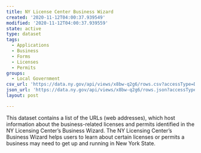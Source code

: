 ```yaml
---
title: NY License Center Business Wizard
created: '2020-11-12T04:00:37.939549'
modified: '2020-11-12T04:00:37.939559'
state: active
type: dataset
tags:
  - Applications
  - Business
  - Forms
  - Licenses
  - Permits
groups:
  - Local Government
csv_url: 'https://data.ny.gov/api/views/x8bw-q2g6/rows.csv?accessType=DOWNLOAD'
json_url: 'https://data.ny.gov/api/views/x8bw-q2g6/rows.json?accessType=DOWNLOAD'
layout: post

---
```

This dataset contains a list of the URLs (web addresses), which host information about the business-related licenses and permits identified in the NY Licensing Center’s Business Wizard.  The NY Licensing Center’s Business Wizard helps users to learn about certain licenses or permits a business may need to get up and running in New York State.
